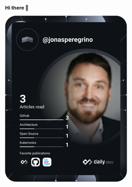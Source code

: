### Hi there 👋

<a href="https://app.daily.dev/DailyDevTips"><img src="https://github.com/jonasperegrino/jonasperegrino/blob/main/devcard.svg" width="400" alt="Jonas Dev Card"/></a>

<!--
**Jonasperegrino/jonasperegrino** is a ✨ _special_ ✨ repository because its `README.md` (this file) appears on your GitHub profile.

Here are some ideas to get you started:

- 🔭 I’m currently working on ...
- 🌱 I’m currently learning ...
- 👯 I’m looking to collaborate on ...
- 🤔 I’m looking for help with ...
- 💬 Ask me about ...
- 📫 How to reach me: ...
- 😄 Pronouns: ...
- ⚡ Fun fact: ...
-->
